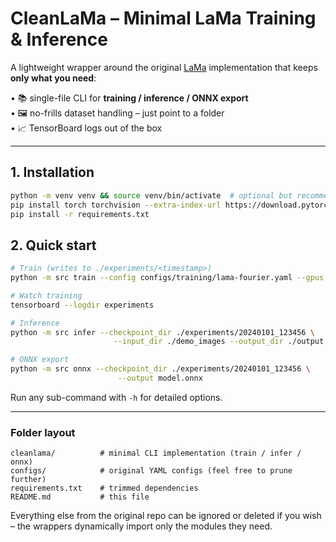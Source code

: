 # CleanLaMa – Minimal LaMa Training & Inference

A lightweight wrapper around the original [LaMa](https://github.com/advimman/lama) implementation that keeps **only what you need**:

• 📚  single-file CLI for **training / inference / ONNX export**  
• 🖼️  no-frills dataset handling – just point to a folder  
• 📈  TensorBoard logs out of the box  

---

## 1. Installation
```bash
python -m venv venv && source venv/bin/activate  # optional but recommended
pip install torch torchvision --extra-index-url https://download.pytorch.org/whl/cu118  # pick CUDA / CPU build you need
pip install -r requirements.txt
```

## 2. Quick start

```bash
# Train (writes to ./experiments/<timestamp>)
python -m src train --config configs/training/lama-fourier.yaml --gpus 1

# Watch training
tensorboard --logdir experiments

# Inference
python -m src infer --checkpoint_dir ./experiments/20240101_123456 \
                       --input_dir ./demo_images --output_dir ./output

# ONNX export
python -m src onnx --checkpoint_dir ./experiments/20240101_123456 \
                        --output model.onnx
```

Run any sub-command with `-h` for detailed options.

---

### Folder layout
```
cleanlama/          # minimal CLI implementation (train / infer / onnx)
configs/            # original YAML configs (feel free to prune further)
requirements.txt    # trimmed dependencies
README.md           # this file
```

Everything else from the original repo can be ignored or deleted if you wish – the wrappers dynamically import only the modules they need.
